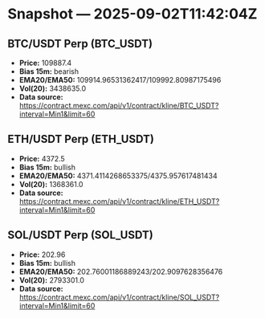 # Snapshot — 2025-09-02T11:42:04Z

## BTC/USDT Perp (BTC_USDT)
- **Price:** 109887.4
- **Bias 15m:** bearish
- **EMA20/EMA50:** 109914.96531362417/109992.80987175496
- **Vol(20):** 3438635.0
- **Data source:** https://contract.mexc.com/api/v1/contract/kline/BTC_USDT?interval=Min1&limit=60

## ETH/USDT Perp (ETH_USDT)
- **Price:** 4372.5
- **Bias 15m:** bullish
- **EMA20/EMA50:** 4371.4114268653375/4375.957617481434
- **Vol(20):** 1368361.0
- **Data source:** https://contract.mexc.com/api/v1/contract/kline/ETH_USDT?interval=Min1&limit=60

## SOL/USDT Perp (SOL_USDT)
- **Price:** 202.96
- **Bias 15m:** bullish
- **EMA20/EMA50:** 202.76001186889243/202.9097628356476
- **Vol(20):** 2793301.0
- **Data source:** https://contract.mexc.com/api/v1/contract/kline/SOL_USDT?interval=Min1&limit=60
